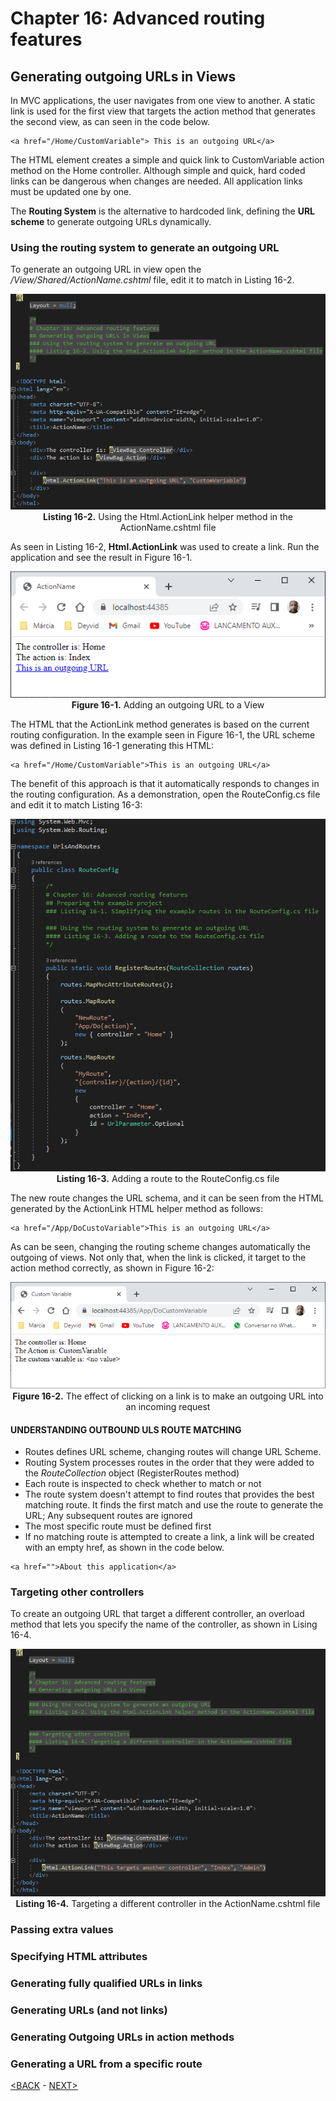 # Chapter 16: Advanced routing features

## Generating outgoing URLs in Views

In MVC applications, the user navigates from one view to another. A static link is used for the first view that targets the action method that generates the second view, as can seen in the code below.

```
<a href="/Home/CustomVariable"> This is an outgoing URL</a>
```

The HTML element creates a simple and quick link to CustomVariable action method on the Home controller. Although simple and quick, hard coded links can be dangerous when changes are needed. All application links must be updated one by one.

The **Routing System** is the alternative to hardcoded link, defining the **URL scheme** to generate outgoing URLs dynamically.

### Using the routing system to generate an outgoing URL

To generate an outgoing URL in view open the */View/Shared/ActionName.cshtml* file, edit it to match in Listing 16-2.

<p align="center">
    <img src="ch16-Pictures/Listing 16-2.png" /><br />
    <b>Listing 16-2.</b> Using the Html.ActionLink helper method in the ActionName.cshtml file
</p>  

As seen in Listing 16-2, **Html.ActionLink** was used to create a link. Run the application and see the result in Figure 16-1.

<p align="center">
    <img src="ch16-Pictures/Figure 16-1.png" /><br />
    <b>Figure 16-1.</b> Adding an outgoing URL to a View
</p>  

The HTML that the ActionLink method generates is based on the current routing configuration. In the example seen in Figure 16-1, the URL scheme was defined in Listing 16-1 generating this HTML:

```
<a href="/Home/CustomVariable">This is an outgoing URL</a>
```

The benefit of this approach is that it automatically responds to changes in the routing configuration. As a demonstration, open the RouteConfig.cs file and edit it to match Listing 16-3:

<p align="center">
    <img src="ch16-Pictures/Listing 16-3.png" /><br />
    <b>Listing 16-3.</b> Adding a route to the RouteConfig.cs file
</p>

The new route changes the URL schema, and it can be seen from the HTML generated by the ActionLink HTML helper method as follows:

```
<a href="/App/DoCustoVariable">This is an outgoing URL</a>
```

As can be seen, changing the routing scheme changes automatically the outgoing of views. Not only that, when the link is clicked, it target to the action method correctly, as shown in Figure 16-2:

<p align="center">
    <img src="ch16-Pictures/Figure 16-2.png" /><br />
    <b>Figure 16-2.</b> The effect of clicking on a link is to make an outgoing URL into an incoming request
</p>

#### UNDERSTANDING OUTBOUND ULS ROUTE MATCHING

* Routes defines URL scheme, changing routes will change URL Scheme.
* Routing System processes routes in the order that they were added to the *RouteCollection* object (RegisterRoutes method)
* Each route is inspected to check whether to match or not
* The route system doesn't attempt to find routes that provides the best matching route. It finds the first match and use the route to generate the URL; Any subsequent routes are ignored
* The most specific route must be defined first
* If no matching route is attempted to create a link, a link will be created with an empty href, as shown in the code below.

```
<a href="">About this application</a>

```

### Targeting other controllers

To create an outgoing URL that target a different controller, an overload method that lets you specify the name of the controller, as shown in Lising 16-4.

<p align="center">
    <img src="ch16-Pictures/Listing 16-4.png" /><br />
    <b>Listing 16-4.</b> Targeting a different controller in the ActionName.cshtml file
</p>  

    

<!--
# Chapter 16: Advanced routing features
## Generating outgoing URLs in Views
### Targeting other controllers
#### Listing 16-4. Targeting a different controller in the ActionName.cshtml file
-->
### Passing extra values

### Specifying HTML attributes

### Generating fully qualified URLs in links

### Generating URLs (and not links)

### Generating Outgoing URLs in action methods

### Generating a URL from a specific route

<!--
> SUMMARRY AND UPDATE ==========================
.
> CONTENTS =====================================
# Chapter 16: Advanced routing features
## Generating outgoing URLs in Views
### Using the routing system to generate an outgoing URL
### Targeting other controllers
### Passing extra values
### Specifying HTML attributes
### Generating fully qualified URLs in links
### Generating URLs (and not links)
### Generating Outgoing URLs in action methods
### Generating a URL from a specific route
.
> GITHUB =====================================
https://github.com/deyran/pro-asp-net-mvc/blob/main/chapter-16/03-generating-outgoing.md
.
> # ==========================================
#DotNet #csharp #csharpdotnet #dotnetcore #csharpdeveloper #dotnetdevelopers #aspnetcore #ASPNET #aspdotnet #IT #developer #TI #tecnologia #DevOps #desenvolvedor #programador #software #homeoffice #dev #tecnologiadainformacao #devs #code #programacao #programação #tecnologiadainformação #sistemasdeinformação #engenhariadesoftware #GitHub #ASPNETMVC #ASPNET #MVC #core #MVC #route #urlroute #urlroting #urlpatterns #RoutingSystem
-->

[<BACK](02-preparing-the-example-proj.md) - [NEXT>](03-generating-outgoing.md)
